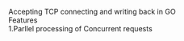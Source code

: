 Accepting TCP connecting and writing back in GO <br>
Features <br>
1.Parllel processing of Concurrent requests
